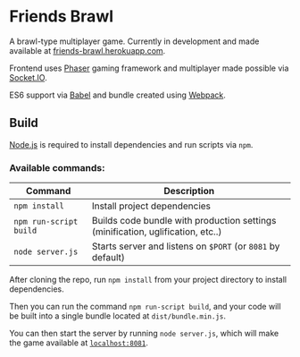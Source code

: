 # Friends Brawl

A brawl-type multiplayer game. Currently in development and made available at
[friends-brawl.herokuapp.com](http://friends-brawl.herokuapp.com/).

Frontend uses [Phaser](https://phaser.io/phaser3) gaming framework and multiplayer made possible via
[Socket.IO](https://socket.io/).

ES6 support via [Babel](https://babeljs.io/) and bundle created using [Webpack](https://webpack.js.org/).

## Build

[Node.js](https://nodejs.org) is required to install dependencies and run scripts via `npm`.

### Available commands:

| Command                | Description                                                                     |
|------------------------|---------------------------------------------------------------------------------|
| `npm install`          | Install project dependencies                                                    |
| `npm run-script build` | Builds code bundle with production settings (minification, uglification, etc..) |
| `node server.js`       | Starts server and listens on `$PORT` (or `8081` by default)                     |

After cloning the repo, run `npm install` from your project directory to install dependencies.

Then you can run the command `npm run-script build`, and your code will be built into a single bundle
located at  `dist/bundle.min.js`.

You can then start the server by running `node server.js`, which will make the game
available at [`localhost:8081`](http://localhost:8081).
